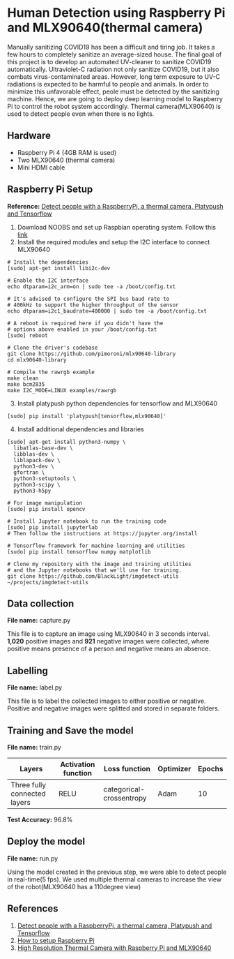 # Human Detection using Raspberry Pi and MLX90640(thermal camera)

Manually sanitizing COVID19 has been a difficult and tiring job. It takes a few hours to completely sanitize an average-sized house. The final goal of this project is to develop
an automated UV-cleaner to sanitize COVID19 automatically. Ultraviolet-C radiation not only sanitize COVID19, but it also combats virus-contaminated areas. 
However, long term exposure to UV-C radiations is expected to be harmful to people and animals. In order to minimize this unfavorable effect, peole must be detected by 
the sanitizing machine. Hence, we are going to deploy deep learning model to Raspberry Pi to control the robot system accordingly. Thermal camera(MLX90640) is used to
detect people even when there is no lights.

## Hardware
- Raspberry Pi 4 (4GB RAM is used)
- Two MLX90640 (thermal camera)
- Mini HDMI cable

## Raspberry Pi Setup
**Reference:** [Detect people with a RaspberryPi, a thermal camera, Platypush and Tensorflow](https://blog.platypush.tech/article/Detect-people-with-a-RaspberryPi-a-thermal-camera-Platypush-and-a-pinch-of-machine-learning)

1. Download NOOBS and set up Raspbian operating system. Follow this [link](https://www.youtube.com/watch?v=BpJCAafw2qE&t=1055s)
2. Install the required modules and setup the I2C interface to connect MLX90640
```
# Install the dependencies
[sudo] apt-get install libi2c-dev

# Enable the I2C interface
echo dtparam=i2c_arm=on | sudo tee -a /boot/config.txt

# It's advised to configure the SPI bus baud rate to
# 400kHz to support the higher throughput of the sensor
echo dtparam=i2c1_baudrate=400000 | sudo tee -a /boot/config.txt

# A reboot is required here if you didn't have the
# options above enabled in your /boot/config.txt
[sudo] reboot

# Clone the driver's codebase
git clone https://github.com/pimoroni/mlx90640-library
cd mlx90640-library

# Compile the rawrgb example
make clean
make bcm2835
make I2C_MODE=LINUX examples/rawrgb
```
3. Install platypush python dependencies for tensorflow and MLX90640
```
[sudo] pip install 'platypush[tensorflow,mlx90640]'
```
4. Install additional dependencies and libraries
```
[sudo] apt-get install python3-numpy \
  libatlas-base-dev \
  libblas-dev \
  liblapack-dev \
  python3-dev \
  gfortran \
  python3-setuptools \
  python3-scipy \
  python3-h5py
```

```
# For image manipulation
[sudo] pip install opencv

# Install Jupyter notebook to run the training code
[sudo] pip install jupyterlab
# Then follow the instructions at https://jupyter.org/install

# Tensorflow framework for machine learning and utilities
[sudo] pip install tensorflow numpy matplotlib

# Clone my repository with the image and training utilities
# and the Jupyter notebooks that we'll use for training.
git clone https://github.com/BlackLight/imgdetect-utils ~/projects/imgdetect-utils
```

## Data collection
**File name:** capture.py

This file is to capture an image using MLX90640 in 3 seconds interval. 
**1,020** positive images and **921** negative images were collected, where positive means presence of a person and negative means an absence.

## Labelling
**File name:** label.py

This file is to label the collected images to either positive or negative.
Positive and negative images were splitted and stored in separate folders.

## Training and Save the model
**File name:** train.py

Layers | Activation function | Loss function | Optimizer | Epochs
------------ | ------------- | ------------- | ------------- | -------------
Three fully connected layers | RELU | categorical-crossentropy | Adam | 10

**Test Accuracy:** 96.8%

## Deploy the model
**File name:** run.py

Using the model created in the previous step, we were able to detect people in real-time(5 fps).
We used multiple thermal cameras to increase the view of the robot(MLX90640 has a 110degree view)

## References
1. [Detect people with a RaspberryPi, a thermal camera, Platypush and Tensorflow](https://blog.platypush.tech/article/Detect-people-with-a-RaspberryPi-a-thermal-camera-Platypush-and-a-pinch-of-machine-learning)
2. [How to setup Raspberry Pi](https://www.youtube.com/watch?v=BpJCAafw2qE&t=1055s)
3. [High Resolution Thermal Camera with Raspberry Pi and MLX90640](https://makersportal.com/blog/2020/6/8/high-resolution-thermal-camera-with-raspberry-pi-and-mlx90640)
